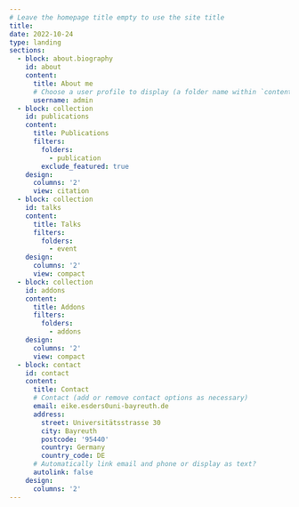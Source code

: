```yaml
---
# Leave the homepage title empty to use the site title
title:
date: 2022-10-24
type: landing
sections:
  - block: about.biography
    id: about
    content:
      title: About me
      # Choose a user profile to display (a folder name within `content/authors/`)
      username: admin
  - block: collection
    id: publications
    content:
      title: Publications
      filters:
        folders:
          - publication
        exclude_featured: true
    design:
      columns: '2'
      view: citation
  - block: collection
    id: talks
    content:
      title: Talks
      filters:
        folders:
          - event
    design:
      columns: '2'
      view: compact
  - block: collection
    id: addons
    content:
      title: Addons
      filters:
        folders:
          - addons
    design:
      columns: '2'
      view: compact
  - block: contact
    id: contact
    content:
      title: Contact
      # Contact (add or remove contact options as necessary)
      email: eike.esders0uni-bayreuth.de
      address:
        street: Universitätsstrasse 30
        city: Bayreuth
        postcode: '95440'
        country: Germany
        country_code: DE
      # Automatically link email and phone or display as text?
      autolink: false
    design:
      columns: '2'
---
```

